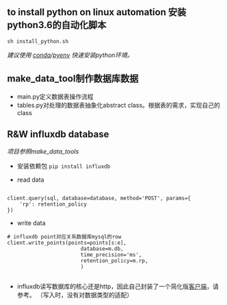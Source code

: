 ## to install python on linux automation 安装python3.6的自动化脚本
```
sh install_python.sh
```

_建议使用 [conda](https://docs.conda.io/projects/conda/en/latest)/[pyenv](https://github.com/pyenv/pyenv) 快速安装python环境。_


## make_data_tool制作数据库数据

- main.py定义数据表操作流程
- tables.py对处理的数据表抽象化abstract class。根据表的需求，实现自己的class

## R&W influxdb database
_项目参照make_data_tools_

- 安装依赖包 ```pip install influxdb```

- read data
```

client.query(sql, database=database, method='POST', params={
    'rp': retention_policy
})
```
- write data
```
# influxdb point对应关系数据库mysql的row
client.write_points(points=points[s:e],
                        database=m.db,
                        time_precision='ms',
                        retention_policy=m.rp,
                        )


```

- influxdb读写数据库的核心还是http，因此自己封装了一个简化版[客户端](make_data_tools/influxdb_client.py)，请参考。
（写入时，没有对数据类型的适配）


